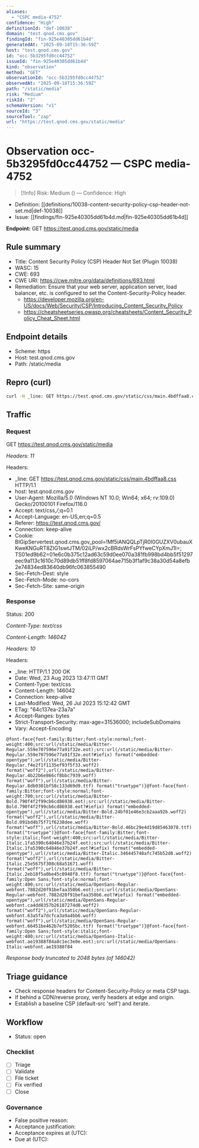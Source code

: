 ```yaml
---
aliases:
  - "CSPC media-4752"
confidence: "High"
definitionId: "def-10038"
domain: "test.qnod.cms.gov"
findingId: "fin-925e40305dd61b4d"
generatedAt: "2025-09-18T15:36:59Z"
host: "test.qnod.cms.gov"
id: "occ-5b3295fd0cc44752"
issueId: "fin-925e40305dd61b4d"
kind: "observation"
method: "GET"
observationId: "occ-5b3295fd0cc44752"
observedAt: "2025-09-18T15:36:59Z"
path: "/static/media"
risk: "Medium"
riskId: "2"
schemaVersion: "v1"
sourceId: "3"
sourceTool: "zap"
url: "https://test.qnod.cms.gov/static/media"
---
```


# Observation occ-5b3295fd0cc44752 — CSPC media-4752

> [!Info]
> Risk: Medium () — Confidence: High

- Definition: [[definitions/10038-content-security-policy-csp-header-not-set.md|def-10038]]
- Issue: [[findings/fin-925e40305dd61b4d.md|fin-925e40305dd61b4d]]

**Endpoint:** GET https://test.qnod.cms.gov/static/media

## Rule summary

- Title: Content Security Policy (CSP) Header Not Set (Plugin 10038)
- WASC: 15
- CWE: 693
- CWE URI: https://cwe.mitre.org/data/definitions/693.html
- Remediation: Ensure that your web server, application server, load balancer, etc. is configured to set the Content-Security-Policy header.
  - https://developer.mozilla.org/en-US/docs/Web/Security/CSP/Introducing_Content_Security_Policy
  - https://cheatsheetseries.owasp.org/cheatsheets/Content_Security_Policy_Cheat_Sheet.html

## Endpoint details

- Scheme: https
- Host: test.qnod.cms.gov
- Path: /static/media

## Repro (curl)

```bash
curl -H _line: GET https://test.qnod.cms.gov/static/css/main.4bdffaa8.css HTTP/1.1 -H User-Agent: Mozilla/5.0 (Windows NT 10.0; Win64; x64; rv:109.0) Gecko/20100101 Firefox/116.0 -H Accept: text/css,*/*;q=0.1 -H Accept-Language: en-US,en;q=0.5 -H Referer: https://test.qnod.cms.gov/ "https://test.qnod.cms.gov/static/media"
```

## Traffic

### Request

GET https://test.qnod.cms.gov/static/media

_Headers: 11_

Headers:
- _line: GET https://test.qnod.cms.gov/static/css/main.4bdffaa8.css HTTP/1.1
- host: test.qnod.cms.gov
- User-Agent: Mozilla/5.0 (Windows NT 10.0; Win64; x64; rv:109.0) Gecko/20100101 Firefox/116.0
- Accept: text/css,*/*;q=0.1
- Accept-Language: en-US,en;q=0.5
- Referer: https://test.qnod.cms.gov/
- Connection: keep-alive
- Cookie: BIGipServertest.qnod.cms.gov_pool=!Mf5iANQQLpTjR0I0GUZXV0ubauXKweKNGuRT8ZIG1swtJTM/02iLP/wx2cBRdsWrFsPYfweCYpXmJ1I=; TS01ed9b62=01e6c0b375c12ad63c59d0ee070a381fb998bd4bb5f51297eec9a113c1610c70d89db51ff8fd8597064ae715b3f1af9c38a30d54a8efb2e74834ed83640db96fc063855490
- Sec-Fetch-Dest: style
- Sec-Fetch-Mode: no-cors
- Sec-Fetch-Site: same-origin

### Response

Status: 200

_Content-Type: text/css_

_Content-Length: 146042_

_Headers: 10_

Headers:
- _line: HTTP/1.1 200 OK
- Date: Wed, 23 Aug 2023 13:47:11 GMT
- Content-Type: text/css
- Content-Length: 146042
- Connection: keep-alive
- Last-Modified: Wed, 26 Jul 2023 15:12:42 GMT
- ETag: "64c137ea-23a7a"
- Accept-Ranges: bytes
- Strict-Transport-Security: max-age=31536000; includeSubDomains
- Vary: Accept-Encoding

```http
@font-face{font-family:Bitter;font-style:normal;font-weight:400;src:url(/static/media/Bitter-Regular.559e707596e77a91f32e.eot);src:url(/static/media/Bitter-Regular.559e707596e77a91f32e.eot?#iefix) format("embedded-opentype"),url(/static/media/Bitter-Regular.f4e2f1f1135ef93f5f33.woff2) format("woff2"),url(/static/media/Bitter-Regular.4b22b6e866cf8bbc7939.woff) format("woff"),url(/static/media/Bitter-Regular.8db0301bf58c133d69d9.ttf) format("truetype")}@font-face{font-family:Bitter;font-style:normal;font-weight:700;src:url(/static/media/Bitter-Bold.790f4f2f99cb6cd86938.eot);src:url(/static/media/Bitter-Bold.790f4f2f99cb6cd86938.eot?#iefix) format("embedded-opentype"),url(/static/media/Bitter-Bold.24bf01e46e3cb2aaa92b.woff2) format("woff2"),url(/static/media/Bitter-Bold.091bd4b75f71f6238dee.woff) format("woff"),url(/static/media/Bitter-Bold.46bc29e4d19d85463078.ttf) format("truetype")}@font-face{font-family:Bitter;font-style:italic;font-weight:400;src:url(/static/media/Bitter-Italic.1fa5390c64846e37b24f.eot);src:url(/static/media/Bitter-Italic.1fa5390c64846e37b24f.eot?#iefix) format("embedded-opentype"),url(/static/media/Bitter-Italic.346445748afc745b52d8.woff2) format("woff2"),url(/static/media/Bitter-Italic.25e5675f308c68a51671.woff) format("woff"),url(/static/media/Bitter-Italic.2eb18f5a0be45c0948f8.ttf) format("truetype")}@font-face{font-family:Open Sans;font-style:normal;font-weight:400;src:url(/static/media/OpenSans-Regular-webfont.7882d20f91befaa350b6.eot);src:url(/static/media/OpenSans-Regular-webfont.7882d20f91befaa350b6.eot?#iefix) format("embedded-opentype"),url(/static/media/OpenSans-Regular-webfont.ca4dd8357b26187274d0.woff2) format("woff2"),url(/static/media/OpenSans-Regular-webfont.63a5fa7dcfca3a9a4bb6.woff) format("woff"),url(/static/media/OpenSans-Regular-webfont.66451be462b7ef5205bc.ttf) format("truetype")}@font-face{font-family:Open Sans;font-style:italic;font-weight:400;src:url(/static/media/OpenSans-Italic-webfont.ae19388f84a8c1ec3e0e.eot);src:url(/static/media/OpenSans-Italic-webfont.ae19388f84
```

_Response body truncated to 2048 bytes (of 146042)_

## Triage guidance

- Check response headers for Content-Security-Policy or meta CSP tags.
- If behind a CDN/reverse proxy, verify headers at edge and origin.
- Establish a baseline CSP (default-src 'self') and iterate.

## Workflow

- Status: open

### Checklist

- [ ] Triage
- [ ] Validate
- [ ] File ticket
- [ ] Fix verified
- [ ] Close

### Governance

- False positive reason: 
- Acceptance justification: 
- Acceptance expires at (UTC): 
- Due at (UTC): 
